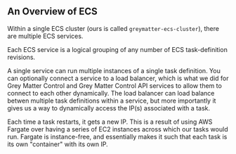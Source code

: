 ## An Overview of ECS

Within a single ECS cluster (ours is called `greymatter-ecs-cluster`), there are multiple ECS services.

Each ECS service is a logical grouping of any number of ECS task-definition revisions.  

A single service can run multiple instances of a single task definition.  You can optionally connect a service to a load balancer, which is what we did for Grey Matter Control and Grey Matter Control API services to allow them to connect to each other dynamically.  The load balancer can load balance betwen multiple task definitions within a service, but more importantly it gives us a way to dynamically access the IP(s) associated with a task.

Each time a task restarts, it gets a new IP.  This is a result of using AWS Fargate over having a series of EC2 instances across which our tasks would run.  Fargate is instance-free, and essentially makes it such that each task is its own "container" with its own IP.

